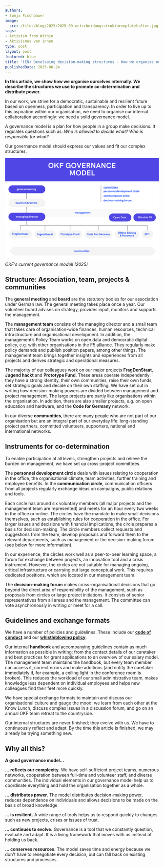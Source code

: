 ```yaml
---
authors:
- Sonja Fischbauer
image:
  src: /files/blog/2025/2025-09-entscheidungsstrukturenplatzhalter.jpg
tags:
- Activism from Within
- Aktivismus von innen
type: post
layout: post
featured: blue
title: '(EN) Developing decision-making structures - How we organise our collaboration'
publishedDate: 2025-08-24
---
```



**In this article, we show how we organise ourselves internally. We describe the structures we use to promote co-determination and distribute power.**

 In our work, we strive for a democratic, sustainable and resilient future based on openness, participation and transparency. In order to live up to this aspiration within our organisation, we need to organise our internal collaboration accordingly: we need a solid governance model. 

A governance model is a plan for how people in a group make decisions. It regulates questions such as: *Who is allowed to decide what? Who is responsible for what?*

Our governance model should express our values and fit our complex structures. 

![OKF's current governance modell (2025)](/files/blog/2025/2025-09-Governance_en.png)<br>
*OKF's current governance modell (2025)*

## Structure: Association, team, projects & communities

The **general meeting** and **board** are the statutory bodies for our association under German law. The general meeting takes place once a year. Our volunteer board advises on strategy, provides input, monitors and supports the management.

The **management team** consists of the managing director and a small team that takes care of organisation-wide finances, human resources, technical infrastructure and organisational development.
 In addition, the management’s Policy Team works on open data and democratic digital policy, e.g. with other organisations in the F5 alliance. They regularly make policy demands and publish position papers, among other things. The management team brings together insights and experiences from all projects and derives strategic and operational measures.

The majority of our colleagues work on our major projects **FragDenStaat**, **Jugend hackt** and **Prototype Fund**. These areas operate independently: they have a strong identity, their own communities, raise their own funds, set strategic goals and decide on their own staffing. We have set out in writing how decision-making powers are divided between management and project management. The large projects are partly like organisations within the organisation. In addition, there are also smaller projects, e.g. on open education and hardware, and the **Code for Germany** network.

In our diverse **communities**, there are many people who are not part of our organisation but are an integral part of our everyday life: long-standing project partners, committed volunteers, supporters, national and international networks.

## Instruments for co-determination

To enable participation at all levels, strengthen projects and relieve the burden on management, we have set up cross-project committees.

The **personnel development circle** deals with issues relating to cooperation in the office, the organisational climate, team activities, further training and employee benefits. In the **communication circle**, communication officers from all projects regularly exchange ideas on campaigns, public relations and tools.

Each circle has around six voluntary members (all major projects and the management team are represented) and meets for an hour every two weeks in the office or online. The circles have the mandate to make small decisions themselves, such as establishing rules for cooperation in the office. For larger issues and decisions with financial implications, the circle prepares a basis for decision-making. The circle members collect requests and suggestions from the team, develop proposals and forward them to the relevant departments, such as management or the decision-making forum (see below for more information).

In our experience, the circles work well as a peer-to-peer learning space, a forum for exchange between projects, an innovation tool and a crisis instrument. However, the circles are not suitable for managing ongoing, critical infrastructure or carrying out large conceptual work. This requires dedicated positions, which are located in our management team.

The **decision-making forum** makes cross-organisational decisions that go beyond the direct area of responsibility of the management, such as proposals from circles or large project initiations. It consists of senior representatives from all areas and the management. The committee can vote asynchronously in writing or meet for a call.

## Guidelines and exchange formats

We have a number of policies and guidelines. These include our [**code of conduct**](/codeofconduct) and our [**whistleblowing policy**](files/documents/OKF_WhistleblowingPolicy_Verfahrensordnung.pdf).


Our internal **handbook** and accompanying guidelines contain as much information as possible in writing: from the contact details of our caretaker and best practices for grant applications to an overview of our salary model. The management team maintains the handbook, but every team member can access it, correct errors and make additions (and notify the caretaker immediately if, for example, a ceiling light in the conference room is broken). This reduces the workload of our small administrative team, makes knowledge less dependent on individual employees and helps new colleagues find their feet more quickly.

We have special exchange formats to maintain and discuss our organisational culture and gauge the mood: we learn from each other at the Know Lunch, discuss complex issues in a discussion forum, and go on an annual OKF team retreat to the countryside.

Our internal structures are never finished; they evolve with us. We have to continuously reflect and adapt. By the time this article is finished, we may already be trying something new.


## Why all this?
**A good governance model...**

**... reflects our complexity.** We have self-sufficient project teams, numerous networks, cooperation between full-time and volunteer staff, and diverse communities. The individual elements in our governance model help us to coordinate everything and hold the organisation together as a whole.

**... distributes power.** The model distributes decision-making power, reduces dependence on individuals and allows decisions to be made on the basis of broad knowledge.

**... is resilient.** A wide range of tools helps us to respond quickly to changes such as new projects, crises or issues of trust.

**... continues to evolve.** Governance is a tool that we constantly question, evaluate and adapt. It is a living framework that moves with us instead of holding us back.

**... conserves resources.** The model saves time and energy because we don't have to renegotiate every decision, but can fall back on existing structures and processes.
